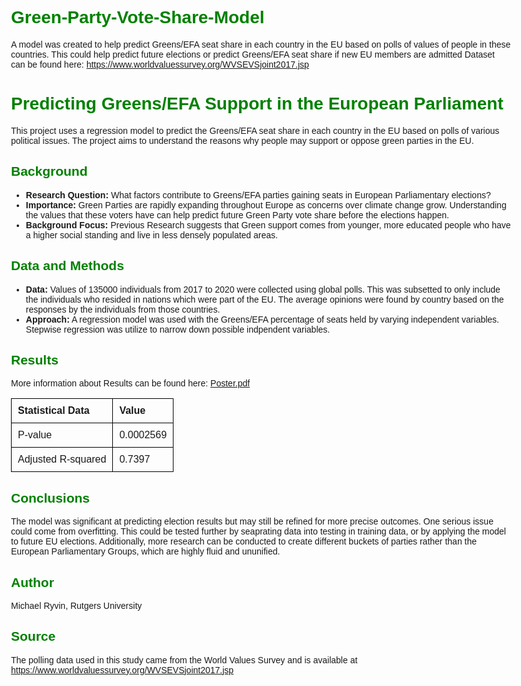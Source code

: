# Green-Party-Vote-Share-Model
A model was created to help predict Greens/EFA seat share in each country in the EU based on polls of values of people in these countries. This could help predict future elections or predict Greens/EFA seat share if new EU members are admitted
Dataset can be found here: https://www.worldvaluessurvey.org/WVSEVSjoint2017.jsp

<html>
<head>
<style>
  body {
    font-family: Arial, sans-serif;
    max-width: 800px;
    margin: auto;
  }
  h1, h2, h3 {
    color: green;
  }
  img {
    width: 100%;
  }
  table {
    border-collapse: collapse;
    width: 100%;
  }
  th, td {
    border: 1px solid black;
    padding: 10px;
    text-align: left;
  }
</style>
</head>
<body>
<h1>Predicting Greens/EFA Support in the European Parliament</h1>
<p>This project uses a regression model to predict the Greens/EFA seat share in each country in the EU based on polls of various political issues. The project aims to understand the reasons why people may support or oppose green parties in the EU.</p>
<h2>Background</h2>
<ul>
  <li><b>Research Question:</b> What factors contribute to Greens/EFA parties gaining seats in European Parliamentary elections?</li>
  <li><b>Importance:</b> Green Parties are rapidly expanding throughout Europe as concerns over climate change grow. Understanding the values that these voters have can help predict future Green Party vote share before the elections happen.</li>
  <li><b>Background Focus:</b> Previous Research suggests that Green support comes from younger, more educated people who have a higher social standing and live in less densely populated areas. </li>
</ul>
<h2>Data and Methods</h2>
<ul>
  <li><b>Data:</b> Values of 135000 individuals from 2017 to 2020 were collected using global polls. This was subsetted to only include the individuals who resided in nations which were part of the EU. The average opinions were found by country based on the responses by the individuals from those countries.</li>
  <li><b>Approach:</b> A regression model was used with the Greens/EFA percentage of seats held by varying independent variables. Stepwise regression was utilize to narrow down possible indpendent variables.</li>
</ul>
<h2>Results</h2>
More information about Results can be found here: <a href=Poster.pdf>Poster.pdf</a>
<table>
  <tr>
    <th>Statistical Data</th>
    <th>Value</th>
  </tr>
  <tr>
    <td>P-value</td>
    <td>0.0002569</td>
  </tr>
  <tr>
    <td>Adjusted R-squared</td>
    <td>0.7397</td>
  </tr>
</table>
<h2>Conclusions</h2>
<p>The model was significant at predicting election results but may still be refined for more precise outcomes. One serious issue could come from overfitting. This could be tested further by seaprating data into testing in training data, or by applying the model to future EU elections. Additionally, more research can be conducted to create different buckets of parties rather than the European Parliamentary Groups, which are highly fluid and ununified.</p>
<h2>Author</h2>
<p>Michael Ryvin, Rutgers University</p>
<h2>Source</h2>
<p>The polling data used in this study came from the World Values Survey and is available at <a href="https://www.worldvaluessurvey.org/WVSEVSjoint2017.jsp">https://www.worldvaluessurvey.org/WVSEVSjoint2017.jsp</a></p>
</body>
</html>
